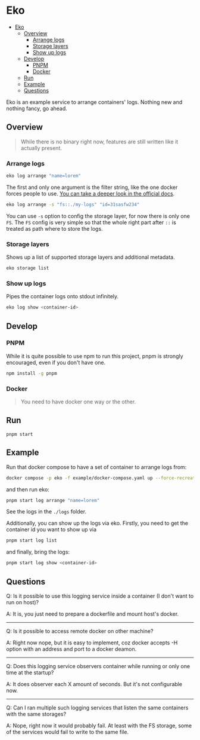 # Eko

- [Eko](#eko)
  - [Overview](#overview)
    - [Arrange logs](#arrange-logs)
    - [Storage layers](#storage-layers)
    - [Show up logs](#show-up-logs)
  - [Develop](#develop)
    - [PNPM](#pnpm)
    - [Docker](#docker)
  - [Run](#run)
  - [Example](#example)
  - [Questions](#questions)

Eko is an example service to arrange containers' logs. Nothing new and nothing fancy, go ahead.

## Overview

> While there is no binary right now, features are still written like it actually present.

### Arrange logs

```sh
eko log arrange "name=lorem"
```

The first and only one argument is the filter string, like the one docker forces people to use. [You can take a deeper look in the official docs](https://docs.docker.com/engine/reference/commandline/ps/#filter).

```sh
eko log arrange -s "fs::./my-logs" "id=31sasfw234"
```

You can use `-s` option to config the storage layer, for now there is only one `FS`. The `FS` config is very simple so that the whole right part after `::` is treated as path where to store the logs.

### Storage layers

Shows up a list of supported storage layers and additional metadata.

```sh
eko storage list
```

### Show up logs

Pipes the container logs onto stdout infinitely.

```sh
eko log show <container-id>
```

## Develop

### PNPM

While it is quite possible to use npm to run this project, pnpm is strongly encouraged, even if you don't have one.

```sh
npm install -g pnpm
```

### Docker

> You need to have docker one way or the other.

## Run

```
pnpm start
```

## Example

Run that docker compose to have a set of container to arrange logs from:

```sh
docker compose -p eko -f example/docker-compose.yaml up --force-recreate --always-recreate-deps --build
```

and then run eko:

```sh
pnpm start log arrange "name=lorem"
```

See the logs in the `./logs` folder.

Additionally, you can show up the logs via eko. Firstly, you need to get the container id you want to show up via

```sh
pnpm start log list
```

and finally, bring the logs:

```sh
pnpm start log show <container-id>
```

## Questions

Q: Is it possible to use this logging service inside a container (I don't want to run on host)?

A: It is, you just need to prepare a dockerfile and mount host's docker.

---

Q: Is it possible to access remote docker on other machine?

A: Right now nope, but it is easy to implement, coz docker accepts -H option with an address and port to a docker deamon.

---

Q: Does this logging service observers container while running or only one time at the startup?

A: It does observer each X amount of seconds. But it's not configurable now.

---

Q: Can I ran multiple such logging services that listen the same containers with the same storages?

A: Nope, right now it would probably fail. At least with the FS storage, some of the services would fail to write to the same file.
